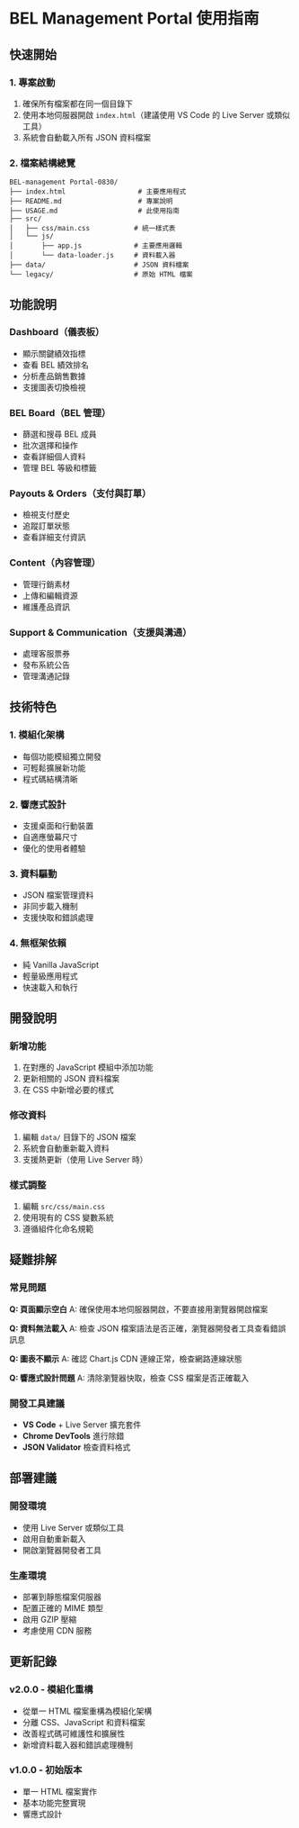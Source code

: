 # BEL Management Portal 使用指南

## 快速開始

### 1. 專案啟動
1. 確保所有檔案都在同一個目錄下
2. 使用本地伺服器開啟 `index.html`（建議使用 VS Code 的 Live Server 或類似工具）
3. 系統會自動載入所有 JSON 資料檔案

### 2. 檔案結構總覽
```
BEL-management Portal-0830/
├── index.html                  # 主要應用程式
├── README.md                   # 專案說明
├── USAGE.md                    # 此使用指南
├── src/
│   ├── css/main.css           # 統一樣式表
│   └── js/
│       ├── app.js             # 主要應用邏輯
│       └── data-loader.js     # 資料載入器
├── data/                      # JSON 資料檔案
└── legacy/                    # 原始 HTML 檔案
```

## 功能說明

### Dashboard（儀表板）
- 顯示關鍵績效指標
- 查看 BEL 績效排名
- 分析產品銷售數據
- 支援圖表切換檢視

### BEL Board（BEL 管理）
- 篩選和搜尋 BEL 成員
- 批次選擇和操作
- 查看詳細個人資料
- 管理 BEL 等級和標籤

### Payouts & Orders（支付與訂單）
- 檢視支付歷史
- 追蹤訂單狀態
- 查看詳細支付資訊

### Content（內容管理）
- 管理行銷素材
- 上傳和編輯資源
- 維護產品資訊

### Support & Communication（支援與溝通）
- 處理客服票券
- 發布系統公告
- 管理溝通記錄

## 技術特色

### 1. 模組化架構
- 每個功能模組獨立開發
- 可輕鬆擴展新功能
- 程式碼結構清晰

### 2. 響應式設計
- 支援桌面和行動裝置
- 自適應螢幕尺寸
- 優化的使用者體驗

### 3. 資料驅動
- JSON 檔案管理資料
- 非同步載入機制
- 支援快取和錯誤處理

### 4. 無框架依賴
- 純 Vanilla JavaScript
- 輕量級應用程式
- 快速載入和執行

## 開發說明

### 新增功能
1. 在對應的 JavaScript 模組中添加功能
2. 更新相關的 JSON 資料檔案
3. 在 CSS 中新增必要的樣式

### 修改資料
1. 編輯 `data/` 目錄下的 JSON 檔案
2. 系統會自動重新載入資料
3. 支援熱更新（使用 Live Server 時）

### 樣式調整
1. 編輯 `src/css/main.css`
2. 使用現有的 CSS 變數系統
3. 遵循組件化命名規範

## 疑難排解

### 常見問題

**Q: 頁面顯示空白**
A: 確保使用本地伺服器開啟，不要直接用瀏覽器開啟檔案

**Q: 資料無法載入**
A: 檢查 JSON 檔案語法是否正確，瀏覽器開發者工具查看錯誤訊息

**Q: 圖表不顯示**
A: 確認 Chart.js CDN 連線正常，檢查網路連線狀態

**Q: 響應式設計問題**
A: 清除瀏覽器快取，檢查 CSS 檔案是否正確載入

### 開發工具建議
- **VS Code** + Live Server 擴充套件
- **Chrome DevTools** 進行除錯
- **JSON Validator** 檢查資料格式

## 部署建議

### 開發環境
- 使用 Live Server 或類似工具
- 啟用自動重新載入
- 開啟瀏覽器開發者工具

### 生產環境
- 部署到靜態檔案伺服器
- 配置正確的 MIME 類型
- 啟用 GZIP 壓縮
- 考慮使用 CDN 服務

## 更新記錄

### v2.0.0 - 模組化重構
- 從單一 HTML 檔案重構為模組化架構
- 分離 CSS、JavaScript 和資料檔案
- 改善程式碼可維護性和擴展性
- 新增資料載入器和錯誤處理機制

### v1.0.0 - 初始版本
- 單一 HTML 檔案實作
- 基本功能完整實現
- 響應式設計
